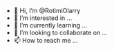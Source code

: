- 👋 Hi, I’m @RotimiOlarry
- 👀 I’m interested in ...
- 🌱 I’m currently learning ...
- 💞️ I’m looking to collaborate on ...
- 📫 How to reach me ...

<!---
RotimiOlarry/RotimiOlarry is a ✨ special ✨ repository because its `README.md` (this file) appears on your GitHub profile.
You can click the Preview link to take a look at your changes.
--->
